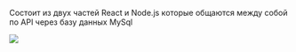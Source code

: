 
Состоит из двух частей React и Node.js которые общаются между собой по API через базу данных MySql

![](https://github.com/voronine/Encrypted-messaging-site-Reac-Node-MySql)
